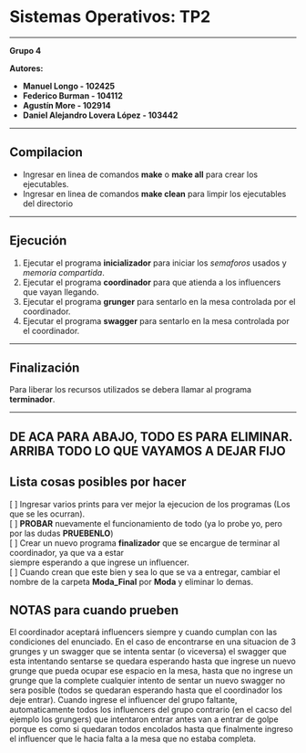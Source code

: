 # Sistemas Operativos: TP2 #  
---
**Grupo 4**  

**Autores:**  
- **Manuel Longo - 102425** 
- **Federico Burman - 104112**   
- **Agustín More - 102914**  
- **Daniel Alejandro Lovera López - 103442**
---
## Compilacion ##
- Ingresar en linea de comandos **make** o **make all** para crear los ejecutables.
- Ingresar en linea de comandos **make clean** para limpir los ejecutables del directorio
---
## Ejecución ##  
1. Ejecutar el programa **inicializador** para iniciar los *semaforos* usados y *memoria compartida*.
2. Ejecutar el programa **coordinador** para que atienda a los influencers que vayan llegando.
3. Ejecutar el programa **grunger** para sentarlo en la mesa controlada por el coordinador.
4. Ejecutar el programa **swagger** para sentarlo en la mesa controlada por el coordinador.
---
## Finalización ##  
Para liberar los recursos utilizados se debera llamar al programa **terminador**.  

---
## DE ACA PARA ABAJO, TODO ES PARA ELIMINAR. ARRIBA TODO LO QUE VAYAMOS A DEJAR FIJO ##
## Lista cosas posibles por hacer ##  
[ ] Ingresar varios prints para ver mejor la ejecucion de los programas (Los que se les ocurran).  
[ ] **PROBAR** nuevamente el funcionamiento de todo (ya lo probe yo, pero por las dudas **PRUEBENLO**)  
[ ] Crear un nuevo programa **finalizador** que se encargue de terminar al coordinador, ya que va a estar  
siempre esperando a que ingrese un influencer.  
[ ] Cuando crean que este bien y sea lo que se va a entregar, cambiar el nombre de la carpeta **Moda_Final** por **Moda** y eliminar lo demas.  

## NOTAS para cuando prueben ##
El coordinador aceptará influencers siempre y cuando cumplan con las condiciones del enunciado. En el caso de encontrarse
en una situacion de 3 grunges y un swagger que se intenta sentar (o viceversa) el swagger que esta intentando sentarse se quedara esperando
hasta que ingrese un nuevo grunge que pueda ocupar ese espacio en la mesa, hasta que no ingrese un grunge que la complete cualquier intento de sentar
un nuevo swagger no sera posible (todos se quedaran esperando hasta que el coordinador los deje entrar). Cuando ingrese el influencer del grupo faltante, automaticamente todos los influencers del grupo contrario (en el cacso del ejemplo los grungers) que intentaron entrar antes van a entrar de golpe porque
es como si quedaran todos encolados hasta que finalmente ingreso el influencer que le hacia falta a la mesa que no estaba completa.

